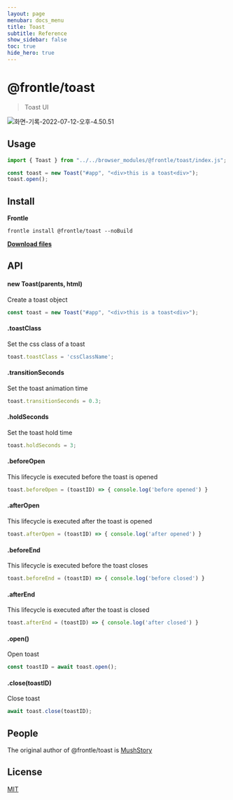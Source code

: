 ```yaml
---
layout: page
menubar: docs_menu
title: Toast
subtitle: Reference
show_sidebar: false
toc: true
hide_hero: true
---
```


# @frontle/toast

> Toast UI
>

![화면-기록-2022-07-12-오후-4.50.51](https://user-images.githubusercontent.com/49587288/197339444-10307238-3297-42d7-abe2-3cf154bb7f44.gif)

## Usage

```javascript
import { Toast } from "../../browser_modules/@frontle/toast/index.js";

const toast = new Toast("#app", "<div>this is a toast<div>");
toast.open();
```

## Install

**Frontle**

```shell
frontle install @frontle/toast --noBuild
```

[**Download files**](https://github.com/Frontle-Foundation/Toast)

## API

#### new Toast(parents, html)

Create a toast object

```javascript
const toast = new Toast("#app", "<div>this is a toast<div>");
```

#### .toastClass

Set the css class of a toast

```javascript
toast.toastClass = 'cssClassName';
```

#### .transitionSeconds

Set the toast animation time

```javascript
toast.transitionSeconds = 0.3;
```

#### .holdSeconds

Set the toast hold time

```javascript
toast.holdSeconds = 3;
```

#### .beforeOpen

This lifecycle is executed before the toast is opened

```javascript
toast.beforeOpen = (toastID) => { console.log('before opened') }
```

#### .afterOpen

This lifecycle is executed after the toast is opened

```javascript
toast.afterOpen = (toastID) => { console.log('after opened') }
```

#### .beforeEnd

This lifecycle is executed before the toast closes

```javascript
toast.beforeEnd = (toastID) => { console.log('before closed') }
```

#### .afterEnd

This lifecycle is executed after the toast is closed

```javascript
toast.afterEnd = (toastID) => { console.log('after closed') }
```

#### .open()

Open toast

```javascript
const toastID = await toast.open();
```

#### .close(toastID)

Close toast

```javascript
await toast.close(toastID);
```

## People

The original author of @frontle/toast is [MushStory](https://github.com/MushStory)

## License

 [MIT](https://github.com/Frontle-Foundation/Toast/blob/main/LICENSE)
